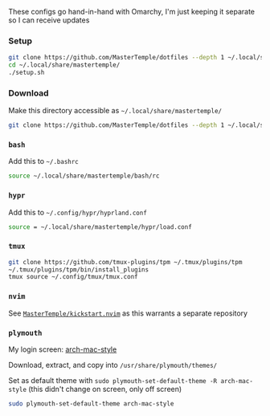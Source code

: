 These configs go hand-in-hand with Omarchy, I'm just keeping it separate so I can receive updates


### Setup

```bash
git clone https://github.com/MasterTemple/dotfiles --depth 1 ~/.local/share/mastertemple/
cd ~/.local/share/mastertemple/
./setup.sh
```

### Download

Make this directory accessible as `~/.local/share/mastertemple/`

```bash
git clone https://github.com/MasterTemple/dotfiles --depth 1 ~/.local/share/mastertemple/
```

### `bash`

Add this to `~/.bashrc`

```bash
source ~/.local/share/mastertemple/bash/rc
```

### `hypr`

Add this to `~/.config/hypr/hyprland.conf`

```bash
source = ~/.local/share/mastertemple/hypr/load.conf
```

### `tmux`

```bash
git clone https://github.com/tmux-plugins/tpm ~/.tmux/plugins/tpm
~/.tmux/plugins/tpm/bin/install_plugins
tmux source ~/.config/tmux/tmux.conf
```


### `nvim`

See [`MasterTemple/kickstart.nvim`](https://github.com/MasterTemple/kickstart.nvim) as this warrants a separate repository

### `plymouth`

My login screen: [arch-mac-style](https://www.pling.com/p/2106821)

Download, extract, and copy into `/usr/share/plymouth/themes/`

Set as default theme with `sudo plymouth-set-default-theme -R arch-mac-style` (this didn't change on screen, only off screen)

```bash
sudo plymouth-set-default-theme arch-mac-style
```
